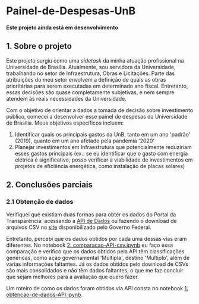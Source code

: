 # Painel-de-Despesas-UnB

**Este projeto ainda está em desenvolvimento**

## 1. Sobre o projeto

Este projeto surgiu como uma *sidetask* da minha atuação profissional na Universidade de Brasília. Atualmente, sou servidora da Universidade, trabalhando no setor de Infraestrutura, Obras e Licitações. Parte das atribuições do meu setor envolvem a definição de quais as obras prioritárias para serem executadas em determinado ano fiscal. Entretanto, essas decisões são quase completamente subjetivas, e nem sempre atendem às reais necessidades da Universidade.

Com o objetivo de orientar a dados a tomada de decisão sobre investimento público, comecei a desenvolver esse painel de despesas da Universidade de Brasília. Meus objetivos específicos incluem:

1. Identificar quais os principais gastos da UnB, tanto em um ano 'padrão' (2019), quanto em um ano afetado pela pandemia '2020'
2. Planejar investimentos em Infraestrutura que potencialmente reduziriam esses gastos principais (ex.: se eu identificar que o gasto com energia elétrica é significativo, posso verificar a viabilidade de investimentos em projetos de eficiência energética, como instalação de placas solares)

## 2. Conclusões parciais

### 2.1 Obtenção de dados

Verifiquei que existiam duas formas para obter os dados do Portal da Transparência: acessando a [API de Dados](http://www.portaldatransparencia.gov.br/api-de-dados) ou fazendo o download de arquivos CSV no [site](http://www.portaldatransparencia.gov.br/despesas/lista-consultas) disponibilizado pelo Governo Federal.

Entretanto, percebi que os dados obtidos por cada uma dessas vias eram diferentes. No notebook [2. comparacao-API-csv.ipynb](https://github.com/danielefm/Painel-de-Despesas-UnB/blob/main/2.%20comparacao-API-csv.ipynb) eu faço essa comparação e verifico que os dados obtidos pela API têm classificações genéricas, como ação governamental 'Múltipla', destino 'Múltiplo', além de várias informações faltantes. Já os dados obtidos pelo download de CSVs são mais consolidados e não têm dados faltantes, o que me faz concluir que sejam melhores para a avaliação que quero fazer.

Um roteiro de como os dados foram obtidos via API consta no notebook [1. obtencao-de-dados-API.ipynb](https://github.com/danielefm/Painel-de-Despesas-UnB/blob/main/1.%20obtencao-de-dados-API.ipynb).